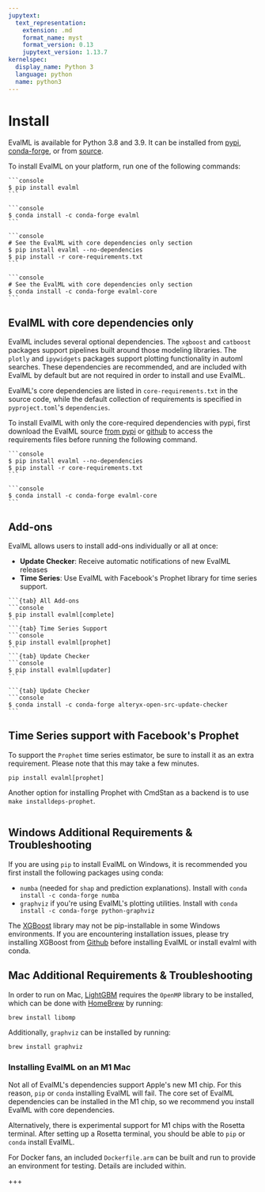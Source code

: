 ```yaml
---
jupytext:
  text_representation:
    extension: .md
    format_name: myst
    format_version: 0.13
    jupytext_version: 1.13.7
kernelspec:
  display_name: Python 3
  language: python
  name: python3
---
```


# Install

EvalML is available for Python 3.8 and 3.9. It can be installed from [pypi](https://pypi.org/project/evalml/), [conda-forge](https://anaconda.org/conda-forge/evalml), or from [source](https://github.com/alteryx/evalml).

To install EvalML on your platform, run one of the following commands:

````{tab} PyPI
```console
$ pip install evalml
```
````

````{tab} Conda
```console
$ conda install -c conda-forge evalml
```
````

````{tab} PyPI (M1 Mac)
```console
# See the EvalML with core dependencies only section
$ pip install evalml --no-dependencies
$ pip install -r core-requirements.txt
```
````

````{tab} Conda (M1 Mac)
```console
# See the EvalML with core dependencies only section
$ conda install -c conda-forge evalml-core
```
````

## EvalML with core dependencies only

EvalML includes several optional dependencies. The `xgboost` and `catboost` packages support pipelines built around those modeling libraries. The `plotly` and `ipywidgets` packages support plotting functionality in automl searches. These dependencies are recommended, and are included with EvalML by default but are not required in order to install and use EvalML.

EvalML's core dependencies are listed in `core-requirements.txt` in the source code, while the default collection of requirements is specified in `pyproject.toml`'s `dependencies`.

To install EvalML with only the core-required dependencies with pypi, first download the EvalML source [from pypi](https://pypi.org/project/evalml/#files) or [github](https://github.com/alteryx/evalml) to access the requirements files before running the following command.

````{tab} PyPI
```console
$ pip install evalml --no-dependencies
$ pip install -r core-requirements.txt
```
````

````{tab} Conda
```console
$ conda install -c conda-forge evalml-core
```
````

## Add-ons

EvalML allows users to install add-ons individually or all at once:

- **Update Checker**: Receive automatic notifications of new EvalML releases
- **Time Series**: Use EvalML with Facebook's Prophet library for time series support.

````{tab} PyPI
```{tab} All Add-ons
```console
$ pip install evalml[complete]
```
```{tab} Time Series Support
```console
$ pip install evalml[prophet]
```
```{tab} Update Checker
```console
$ pip install evalml[updater]
```
````
````{tab} Conda
```{tab} Update Checker
```console
$ conda install -c conda-forge alteryx-open-src-update-checker
```
````

## Time Series support with Facebook's Prophet

To support the `Prophet` time series estimator, be sure to install it as an extra requirement. Please note that this may take a few minutes.
```shell
pip install evalml[prophet]
```
Another option for installing Prophet with CmdStan as a backend is to use `make installdeps-prophet`.

```
````

## Windows Additional Requirements & Troubleshooting

If you are using `pip` to install EvalML on Windows, it is recommended you first install the following packages using conda:
* `numba` (needed for `shap` and prediction explanations). Install with `conda install -c conda-forge numba`
* `graphviz` if you're using EvalML's plotting utilities. Install with `conda install -c conda-forge python-graphviz`

The [XGBoost](https://pypi.org/project/xgboost/) library may not be pip-installable in some Windows environments. If you are encountering installation issues, please try installing XGBoost from [Github](https://xgboost.readthedocs.io/en/latest/build.html) before installing EvalML or install evalml with conda.

## Mac Additional Requirements & Troubleshooting

In order to run on Mac, [LightGBM](https://pypi.org/project/lightgbm/) requires the `OpenMP` library to be installed, which can be done with [HomeBrew](https://brew.sh/) by running:

```bash
brew install libomp
```

Additionally, `graphviz` can be installed by running:

```bash
brew install graphviz
```

### Installing EvalML on an M1 Mac

Not all of EvalML's dependencies support Apple's new M1 chip. For this reason, `pip` or `conda` installing EvalML will
fail. The core set of EvalML dependencies can be installed in the M1 chip, so we recommend you install EvalML with core
dependencies.

Alternatively, there is experimental support for M1 chips with the Rosetta terminal. After setting up a Rosetta terminal, you should be able to `pip` or `conda` install EvalML.

For Docker fans, an included `Dockerfile.arm` can be built and run to provide an environment for testing.  Details are included within.

+++
